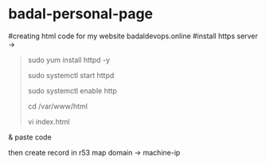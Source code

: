# badal-personal-page
#creating html code for my website badaldevops.online
#install https server -> 
> sudo yum install httpd -y
>
> 
> sudo systemctl start httpd
>
> 
> sudo systemctl enable http
>
> 
> cd /var/www/html
>
> 
> vi index.html
>
> 
& paste code


then create record in r53 map domain -> machine-ip
